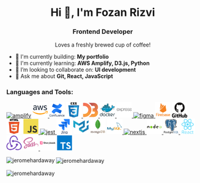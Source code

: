 <h1 align="center">Hi  👋, I'm Fozan Rizvi</h1>
<h3 align="center">Frontend Developer</h3>
<p align="center">Loves a freshly brewed cup of coffee!</p>


- 🎥 I'm currently building: **My portfolio**
- 🌱 I'm currently learning: **AWS Amplify, D3.js, Python**
- 👯 I’m looking to collaborate on: **UI development**
- 💬 Ask me about **Git, React, JavaScript**


<h3>Languages and Tools:</h3>
<p> 
<a href="https://aws.amazon.com/amplify/" target="_blank" rel="noreferrer"><img src="https://docs.amplify.aws/assets/logo-dark.svg" alt="amplify" width="40" height="40"/></a>
<a href="https://aws.amazon.com" target="_blank" rel="noreferrer"> <img src="https://raw.githubusercontent.com/devicons/devicon/master/icons/amazonwebservices/amazonwebservices-original-wordmark.svg" alt="aws" width="40" height="40"/> </a>
<a href="https://www.atlassian.com/software/confluence" target="_blank" rel="noreferrer"><img src="https://github.com/devicons/devicon/blob/master/icons/confluence/confluence-original-wordmark.svg" alt="confluence" width="40" height="40"/></a>
<a href="https://www.w3schools.com/css/" target="_blank" rel="noreferrer"> <img src="https://raw.githubusercontent.com/devicons/devicon/master/icons/css3/css3-original-wordmark.svg" alt="css3" width="40" height="40"/> </a>
<a href="https://d3js.org/" target="_blank" rel="noreferrer"> <img src="https://raw.githubusercontent.com/devicons/devicon/master/icons/d3js/d3js-original.svg" alt="d3js" width="40" height="40"/> </a>
<a href="https://www.docker.com/" target="_blank" rel="noreferrer"> <img src="https://raw.githubusercontent.com/devicons/devicon/master/icons/docker/docker-original-wordmark.svg" alt="docker" width="40" height="40"/> </a>
<a href="https://expressjs.com" target="_blank" rel="noreferrer"> <img src="https://raw.githubusercontent.com/devicons/devicon/master/icons/express/express-original-wordmark.svg" alt="express" width="40" height="40"/> </a>
<a href="https://www.figma.com/" target="_blank" rel="noreferrer"> <img src="https://www.vectorlogo.zone/logos/figma/figma-icon.svg" alt="figma" width="40" height="40"/> </a>
<a href="https://firebase.google.com/" target="_blank" rel="noreferrer"><img src="https://github.com/devicons/devicon/blob/master/icons/firebase/firebase-plain-wordmark.svg" alt="firebase" width="40" height="40"/></a>
<a href="https://github.com/" target="_blank" rel="noreferrer"><img src="https://github.com/devicons/devicon/blob/master/icons/github/github-original-wordmark.svg" alt="github" width="40" height="40"/></a>
<a href="https://www.w3schools.com/html/" target="_blank" rel="noreferrer"><img src="https://github.com/devicons/devicon/blob/master/icons/html5/html5-original-wordmark.svg" alt="html" width="40" height="40"/></a>
<a href="https://developer.mozilla.org/en-US/docs/Web/JavaScript" target="_blank" rel="noreferrer"> <img src="https://raw.githubusercontent.com/devicons/devicon/master/icons/javascript/javascript-original.svg" alt="javascript" width="40" height="40"/> </a>
<a href="https://jestjs.io" target="_blank" rel="noreferrer"> <img src="https://www.vectorlogo.zone/logos/jestjsio/jestjsio-icon.svg" alt="jest" width="40" height="40"/> </a>
<a href="https://www.atlassian.com/software/jira" target="_blank" rel="noreferrer"><img src="https://github.com/devicons/devicon/blob/master/icons/jira/jira-original-wordmark.svg" alt="jira" width="40" height="40"/></a>
<a href="https://mui.com/" target="_blank" rel="noreferrer"><img src="https://github.com/devicons/devicon/blob/master/icons/materialui/materialui-original.svg" alt="materialui" width="40" height="40" /></a>
<a href="https://www.mongodb.com/" target="_blank" rel="noreferrer"><img src="https://github.com/devicons/devicon/blob/master/icons/mongodb/mongodb-original-wordmark.svg" alt="mongodb" width="40" height="40" /></a>
<a href="https://www.mysql.com/" target="_blank" rel="noreferrer"> <img src="https://raw.githubusercontent.com/devicons/devicon/master/icons/mysql/mysql-original-wordmark.svg" alt="mysql" width="40" height="40"/> </a>
<a href="https://nextjs.org/" target="_blank" rel="noreferrer"> <img src="https://cdn.worldvectorlogo.com/logos/nextjs-2.svg" alt="nextjs" width="40" height="40"/> </a>
<a href="https://nodejs.org" target="_blank" rel="noreferrer"> <img src="https://raw.githubusercontent.com/devicons/devicon/master/icons/nodejs/nodejs-original-wordmark.svg" alt="nodejs" width="40" height="40"/> </a>
<a href="https://www.postgresql.org" target="_blank" rel="noreferrer"> <img src="https://raw.githubusercontent.com/devicons/devicon/master/icons/postgresql/postgresql-original-wordmark.svg" alt="postgresql" width="40" height="40"/> </a>
<a href="https://reactjs.org/" target="_blank" rel="noreferrer"> <img src="https://raw.githubusercontent.com/devicons/devicon/master/icons/react/react-original-wordmark.svg" alt="react" width="40" height="40"/> </a>
<a href="https://redux.js.org/" target="_blank" rel="noreferrer"><img src="https://github.com/devicons/devicon/blob/master/icons/redux/redux-original.svg" alt="redux" width="40" height="40"/></a>
<a href="https://sass-lang.com" target="_blank" rel="noreferrer"> <img src="https://raw.githubusercontent.com/devicons/devicon/master/icons/sass/sass-original.svg" alt="sass" width="40" height="40"/> </a>
<a href="https://storybook.js.org/" target="_blank" rel="noreferrer"><img src="https://github.com/devicons/devicon/blob/master/icons/storybook/storybook-original-wordmark.svg" alt="storybook" width="40" height="40"/></a>
<a href="https://www.typescriptlang.org/" target="_blank" rel="noreferrer"> <img src="https://raw.githubusercontent.com/devicons/devicon/master/icons/typescript/typescript-original.svg" alt="typescript" width="40" height="40"/> </a>
</p>

<p><img align="left" src="https://github-readme-stats.vercel.app/api/top-langs?username=fozanrizvi&show_icons=true&locale=en&layout=compact" alt="jeromehardaway" /></p>

<p>&nbsp;<img align="center" src="https://github-readme-stats.vercel.app/api?username=fozanrizvi&show_icons=true&locale=en" alt="jeromehardaway" /></p>

<p><img align="center" src="https://github-readme-streak-stats.herokuapp.com/?user=fozanrizvi&" alt="jeromehardaway" /></p>
